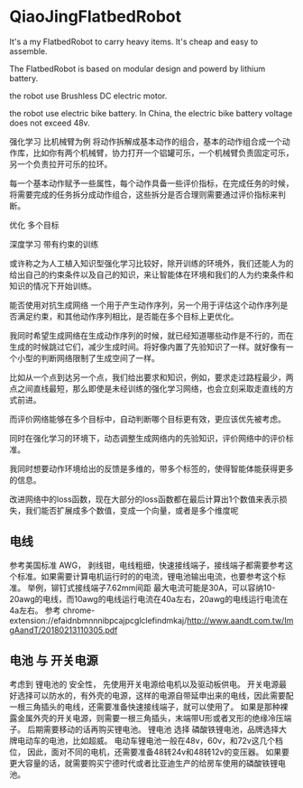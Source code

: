 # QiaoJingFlatbedRobot
It's a my FlatbedRobot to carry heavy items. It's cheap and easy to assemble.

The FlatbedRobot is based on modular design and powerd by lithium battery.  

the robot use Brushless DC electric motor.

the robot use electric bike battery. In China, the electric bike battery voltage does not exceed 48v. 

强化学习 比机械臂为例 将动作拆解成基本动作的组合，基本的动作组合成一个动作库，比如你有两个机械臂，协力打开一个铝罐可乐，一个机械臂负责固定可乐，另一个负责拉开可乐的拉环。

每一个基本动作赋予一些属性，每个动作具备一些评价指标，在完成任务的时候，将需要完成的任务拆分成动作组合，这些拆分是否合理则需要通过评价指标来判断。

优化 多个目标

深度学习 带有约束的训练 

或许称之为人工植入知识型强化学习比较好，除开训练的环境外，我们还能人为的给出自己的约束条件以及自己的知识，来让智能体在环境和我们的人为约束条件和知识的情况下开始训练。

能否使用对抗生成网络 一个用于产生动作序列，另一个用于评估这个动作序列是否满足约束，和其他动作序列相比，是否能在多个目标上更优化。

我同时希望生成网络在生成动作序列的时候，就已经知道哪些动作是不行的，而在生成的时候跳过它们，减少生成时间。将好像内置了先验知识了一样。就好像有一个小型的判断网络限制了生成空间了一样。

比如从一个点到达另一个点，我们给出要求和知识，例如，要求走过路程最少，两点之间直线最短，那么即使是未经训练的强化学习网络，也会立刻采取走直线的方式前进。

而评价网络能够在多个目标中，自动判断哪个目标更有效，更应该优先被考虑。

同时在强化学习的环境下，动态调整生成网络内的先验知识，评价网络中的评价标准。

我同时想要动作环境给出的反馈是多维的，带多个标签的，使得智能体能获得更多的信息。

改进网络中的loss函数，现在大部分的loss函数都在最后计算出1个数值来表示损失，我们能否扩展成多个数值，变成一个向量，或者是多个维度呢

## 电线

参考美国标准 AWG， 剥线钳，电线粗细，快速接线端子，接线端子都需要参考这个标准。如果需要计算电机运行时的的电流，锂电池输出电流，也要参考这个标准。
举例，铆钉式接线端子7.62mm间距 最大电流可能是30A，可以容纳10-20awg的电线，而10awg的电线运行电流在40a左右，20awg的电线运行电流在 4a左右。
参考 chrome-extension://efaidnbmnnnibpcajpcglclefindmkaj/http://www.aandt.com.tw/ImgAandT/20180213110305.pdf
## 电池 与 开关电源
考虑到 锂电池的 安全性， 先使用开关电源给电机以及驱动板供电。
开关电源最好选择可以防水的，有外壳的电源，这样的电源自带延申出来的电线，因此需要配一根三角插头的电线，还需要准备快速接线端子，就可以使用了。
如果是那种裸露金属外壳的开关电源，则需要一根三角插头，末端带U形或者叉形的绝缘冷压端子。
后期需要移动的话再购买锂电池。
锂电池 选择 磷酸铁锂电池，品牌选择大牌电动车的电池，比如超威。
电动车锂电池一般在48v，60v，和72v这几个档位，
因此，面对不同的电机，还需要准备48转24v和48转12v的变压器。
如果要更大容量的话，就需要购买宁德时代或者比亚迪生产的给房车使用的磷酸铁锂电池。
